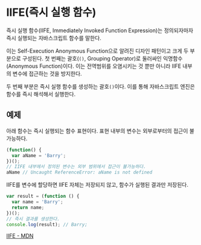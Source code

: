 # IIFE(즉시 실행 함수)

즉시 실행 함수(IIFE, Immediately Invoked Function Expression)는 정의되자마자 즉시 실행되는 자바스크립트 함수를 말한다.

이는 Self-Execution Anonymous Function으로 알려진 디자인 패턴이고 크게 두 부분으로 구성된다. 첫 번째는 괄호(`()`, Grouping Operator)로 둘러싸인 익명함수(Anonymous Function)이다. 이는 전역범위를 오염시키는 것 뿐만 아니라 IIFE 내부의 변수에 접근하는 것을 방지한다.

두 번째 부분은 즉시 실행 함수를 생성하는 괄호`()`이다. 이를 통해 자바스크립트 엔진은 함수를 즉시 해석해서 실행한다.

## 예제

아래 함수는 즉시 실행되는 함수 표현이다. 표현 내부의 변수는 외부로부터의 접근이 불가능하다.

```javascript
(function() {
  var aName = 'Barry';
})();
// IIFE 내부에서 정의된 변수는 외부 범위에서 접근이 불가능하다.
aName // Uncaught ReferenceError: aName is not defined
```

IIFE를 변수에 할당하면 IIFE 자체는 저장되지 않고, 함수가 실행된 결과만 저장된다.

```javascript
var result = (function () {
  var name = 'Barry';
  return name;
})();
// 즉시 결과를 생성한다.
console.log(result); // Barry;
```    



[IIFE - MDN](https://developer.mozilla.org/en-US/docs/Glossary/IIFE)
